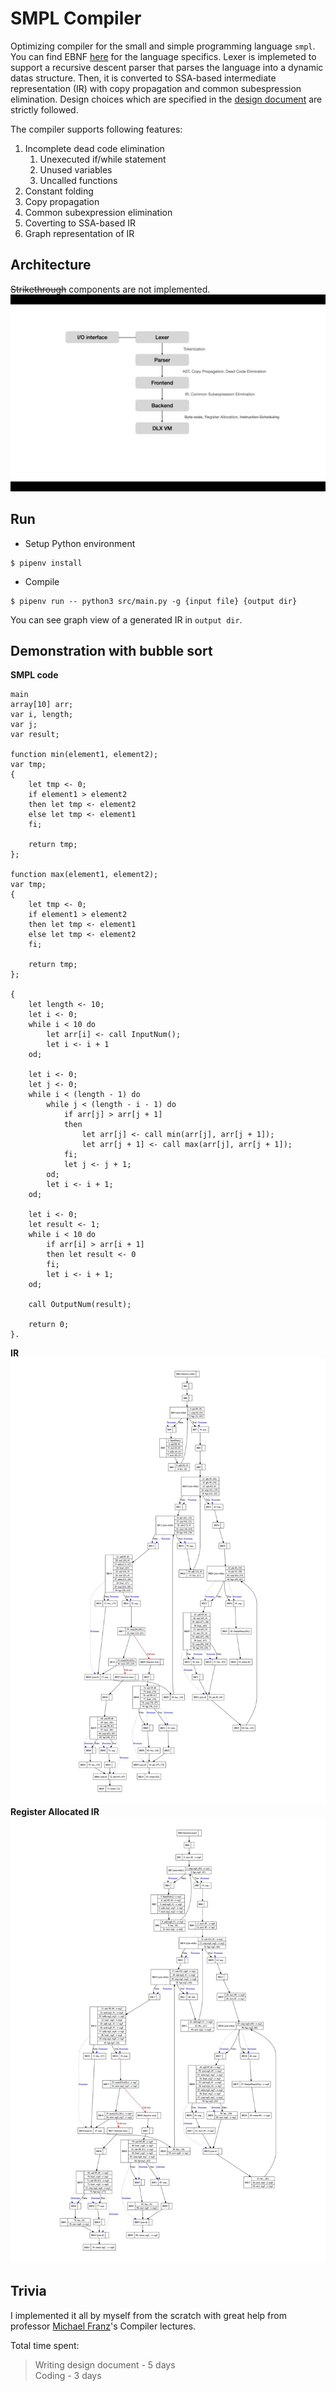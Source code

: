# SMPL Compiler
Optimizing compiler for the small and simple programming language `smpl`. You can find EBNF [here](./SMPL%20EBNF.pdf) for the language specifics. Lexer is implemeted to support a recursive descent parser that parses the language into a dynamic datas structure. Then, it is converted to SSA-based intermediate representation (IR) with copy propagation and common subespression elimination. Design choices which are specified in the [design document](./design_document.pdf) are strictly followed.

The compiler supports following features:
1. Incomplete dead code elimination
   1. Unexecuted if/while statement
   2. Unused variables
   3. Uncalled functions
2. Constant folding
3. Copy propagation
4. Common subexpression elimination
5. Coverting to SSA-based IR
6. Graph representation of IR

## Architecture
~~Strikethrough~~ components are not implemented.
![](architecture.png)

## Run
* Setup Python environment
```shellscript
$ pipenv install
```
* Compile
```shellscript
$ pipenv run -- python3 src/main.py -g {input file} {output dir}
```
You can see graph view of a generated IR in `output dir`.

## Demonstration with bubble sort
__SMPL code__
```
main
array[10] arr;
var i, length;
var j;
var result;

function min(element1, element2);
var tmp;
{
    let tmp <- 0;
    if element1 > element2
    then let tmp <- element2
    else let tmp <- element1
    fi;

    return tmp;
};

function max(element1, element2);
var tmp;
{
    let tmp <- 0;
    if element1 > element2
    then let tmp <- element1
    else let tmp <- element2
    fi;

    return tmp;
};

{
    let length <- 10;
    let i <- 0;
    while i < 10 do 
        let arr[i] <- call InputNum();
        let i <- i + 1
    od;

    let i <- 0;
    let j <- 0;
    while i < (length - 1) do
        while j < (length - i - 1) do
            if arr[j] > arr[j + 1]
            then 
                let arr[j] <- call min(arr[j], arr[j + 1]);
                let arr[j + 1] <- call max(arr[j], arr[j + 1]);
            fi;
            let j <- j + 1;
        od;
        let i <- i + 1;
    od;

    let i <- 0;
    let result <- 1;
    while i < 10 do
        if arr[i] > arr[i + 1]
        then let result <- 0
        fi;
        let i <- i + 1;
    od;
    
    call OutputNum(result);

    return 0;
}.

```
__IR__
![](bubble_sort-IR/ir_graph.jpg)
__Register Allocated IR__
![](bubble_sort-register_allocated/ir_with_register.jpg)
## Trivia
I implemented it all by myself from the scratch with great help from professor [Michael Franz](https://www.michaelfranz.com/)'s Compiler lectures.

Total time spent:
> Writing design document - 5 days \
> Coding - 3 days




